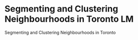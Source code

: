 # Segmenting and Clustering Neighbourhoods in Toronto LM
 Segmenting and Clustering Neighbourhoods in Toronto
